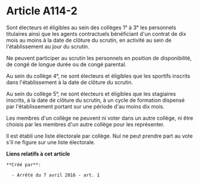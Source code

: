 # Article A114-2

Sont électeurs et éligibles au sein des collèges 1° à 3° les personnels titulaires ainsi que les agents contractuels
bénéficiant d'un contrat de dix mois au moins à la date de clôture du scrutin, en activité au sein de l'établissement au jour
du scrutin. 

Ne peuvent participer au scrutin les personnels en position de disponibilité, de congé de longue durée ou de congé parental. 

Au sein du collège 4°, ne sont électeurs et éligibles que les sportifs inscrits dans l'établissement à la date de clôture du
scrutin. 

Au sein du collège 5°, ne sont électeurs et éligibles que les stagiaires inscrits, à la date de clôture du scrutin, à un
cycle de formation dispensé par l'établissement portant sur une période d'au moins dix mois. 

Les membres d'un collège ne peuvent ni voter dans un autre collège, ni être choisis par les membres d'un autre collège pour
les représenter. 

Il est établi une liste électorale par collège. Nul ne peut prendre part au vote s'il ne figure sur une liste électorale.

**Liens relatifs à cet article**

	**Créé par**:

	  - Arrêté du 7 avril 2016 - art. 1

